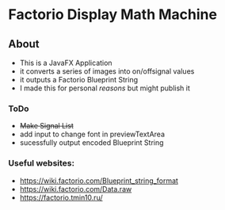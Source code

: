 # Factorio Display Math Machine

## About
* This is a JavaFX Application
* it converts a series of images into on/offsignal values
* it outputs a Factorio Blueprint String
* I made this for personal *reasons* but might publish it

### ToDo
* ~~Make Signal List~~
* add input to change font in previewTextArea
* sucessfully output encoded Blueprint String

### Useful websites:
* https://wiki.factorio.com/Blueprint_string_format
* https://wiki.factorio.com/Data.raw
* https://factorio.tmin10.ru/
